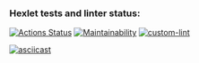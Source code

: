 ### Hexlet tests and linter status:
[![Actions Status](https://github.com/Oxenz/php-project-lvl1/workflows/hexlet-check/badge.svg)](https://github.com/Oxenz/php-project-lvl1/actions)
[![Maintainability](https://api.codeclimate.com/v1/badges/a52373e0547e02c128d7/maintainability)](https://codeclimate.com/github/Oxenz/php-project-lvl1/maintainability)
[![custom-lint](https://github.com/Oxenz/php-project-lvl1/actions/workflows/custom-lint.yml/badge.svg)](https://github.com/Oxenz/php-project-lvl1/actions/workflows/custom-lint.yml)

[![asciicast](https://asciinema.org/a/fos8ykrTx7v0FGwcqQA0SzTle.svg)](https://asciinema.org/a/fos8ykrTx7v0FGwcqQA0SzTle)